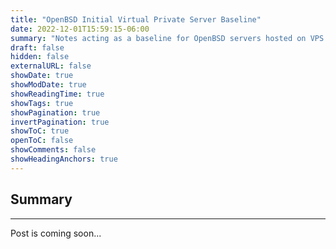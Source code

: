 ```yaml
---
title: "OpenBSD Initial Virtual Private Server Baseline"
date: 2022-12-01T15:59:15-06:00
summary: "Notes acting as a baseline for OpenBSD servers hosted on VPS providers."
draft: false
hidden: false
externalURL: false
showDate: true
showModDate: true
showReadingTime: true
showTags: true
showPagination: true
invertPagination: true
showToC: true
openToC: false
showComments: false
showHeadingAnchors: true
---
```


## Summary
---

Post is coming soon...
